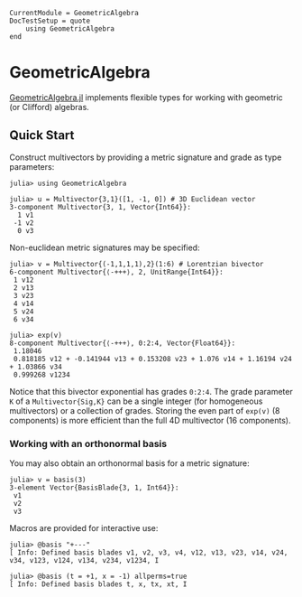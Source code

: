 ```@meta
CurrentModule = GeometricAlgebra
DocTestSetup = quote
	using GeometricAlgebra
end
```

# GeometricAlgebra

[GeometricAlgebra.jl](https://github.com/jollywatt/GeometricAlgebra.jl) implements flexible types for working with geometric (or Clifford) algebras.

## Quick Start

Construct multivectors by providing a metric signature and grade as type parameters:

```jldoctest
julia> using GeometricAlgebra

julia> u = Multivector{3,1}([1, -1, 0]) # 3D Euclidean vector
3-component Multivector{3, 1, Vector{Int64}}:
  1 v1
 -1 v2
  0 v3
```

Non-euclidean metric signatures may be specified:

```jldoctest
julia> v = Multivector{(-1,1,1,1),2}(1:6) # Lorentzian bivector
6-component Multivector{⟨-+++⟩, 2, UnitRange{Int64}}:
 1 v12
 2 v13
 3 v23
 4 v14
 5 v24
 6 v34

julia> exp(v)
8-component Multivector{⟨-+++⟩, 0:2:4, Vector{Float64}}:
 1.18046
 0.818185 v12 + -0.141944 v13 + 0.153208 v23 + 1.076 v14 + 1.16194 v24 + 1.03866 v34
 0.999268 v1234
```

Notice that this bivector exponential has grades `0:2:4`.
The grade parameter `K` of a `Multivector{Sig,K}` can be a single integer
(for homogeneous multivectors) or a collection of grades.
Storing the even part of `exp(v)` (8 components) is more efficient than the full 4D multivector (16 components).

### Working with an orthonormal basis

You may also obtain an orthonormal basis for a metric signature:

```jldoctest
julia> v = basis(3)
3-element Vector{BasisBlade{3, 1, Int64}}:
 v1
 v2
 v3
```

Macros are provided for interactive use:

```jldoctest
julia> @basis "+---"
[ Info: Defined basis blades v1, v2, v3, v4, v12, v13, v23, v14, v24, v34, v123, v124, v134, v234, v1234, I

julia> @basis (t = +1, x = -1) allperms=true
[ Info: Defined basis blades t, x, tx, xt, I
```
